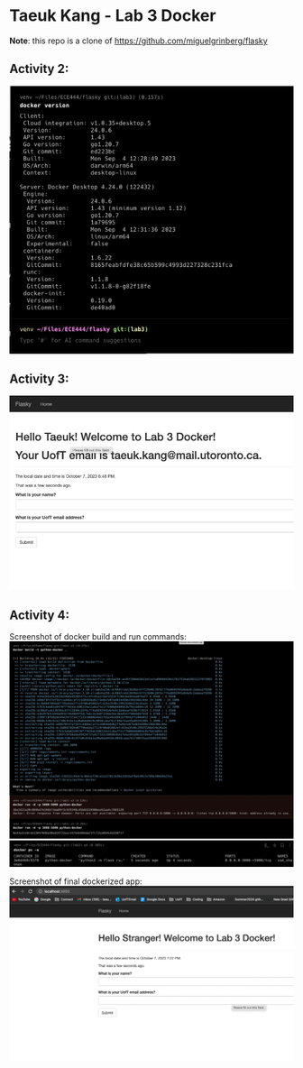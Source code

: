 # Taeuk Kang - Lab 3 Docker

**Note**: this repo is a clone of https://github.com/miguelgrinberg/flasky

## Activity 2:

![Docker install screenshot](/screenshots/docker-install.png)

## Activity 3:

![Activity 3](/screenshots/local-working.png)

## Activity 4:

Screenshot of docker build and run commands:
![Docker commands](/screenshots/docker-run.png)
![Docker commands 2](/screenshots/docker-status.png)

Screenshot of final dockerized app:
![Screenshot of working program](/screenshots/final.png)
